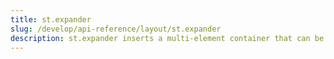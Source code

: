 ```yaml
---
title: st.expander
slug: /develop/api-reference/layout/st.expander
description: st.expander inserts a multi-element container that can be expanded/collapsed.
---
```


<Autofunction function="streamlit.expander" />
